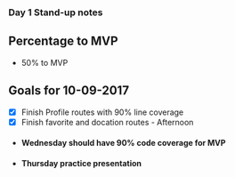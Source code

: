 ### Day 1 Stand-up notes

## Percentage to MVP
* 50% to MVP
## Goals for 10-09-2017
- [x]  Finish Profile routes with 90% line coverage
- [x] Finish favorite and docation routes - Afternoon

-  #### Wednesday should have 90% code coverage for MVP
-  #### Thursday practice presentation
